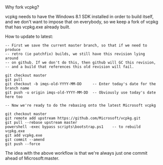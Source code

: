 Why fork vcpkg?

vcpkg needs to have the Windows 8.1 SDK installed in order to build itself,
and we don't want to impose that on everybody, so we keep a fork of vcpkg
that has vcpkg.exe already built.

How to update to latest:

	-- First we save the current master branch, so that if we need to produce
	-- retro (ie patchfix) builds, we still have this revision lying around
	-- on github. If we don't do this, then github will GC this revision,
	-- and a build that references this old revision will fail.
	
	git checkout master
	git pull
	git checkout -b imqs-old-YYYY-MM-DD     -- Enter today's date for the branch name
	git push -u origin imqs-old-YYYY-MM-DD  -- Obviously use today's date here too

	-- Now we're ready to do the rebasing onto the latest Microsoft vcpkg
	
	git checkout master
    git remote add upstream https://github.com/Microsoft/vcpkg.git
    git pull --rebase upstream master
    powershell -exec bypass scripts\bootstrap.ps1    -- to rebuild vcpkg.exe 
    git add vcpkg.exe
    git commit --amend
    git push --force

The idea with the above workflow is that we're always just one commit ahead of Microsoft:master.